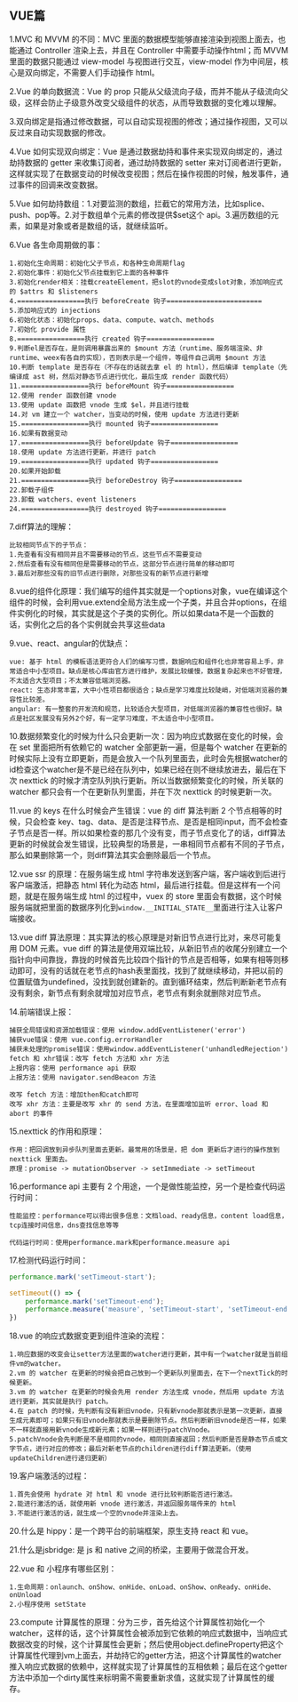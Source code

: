 ## VUE篇

1.MVC 和 MVVM 的不同：MVC 里面的数据模型能够直接渲染到视图上面去，也能通过 Controller 渲染上去，并且在 Controller 中需要手动操作html；而 MVVM 里面的数据只能通过 view-model 与视图进行交互，view-model 作为中间层，核心是双向绑定，不需要人们手动操作 html。

2.Vue 的单向数据流：Vue 的 prop 只能从父级流向子级，而并不能从子级流向父级，这样会防止子级意外改变父级组件的状态，从而导致数据的变化难以理解。

3.双向绑定是指通过修改数据，可以自动实现视图的修改；通过操作视图，又可以反过来自动实现数据的修改。

4.Vue 如何实现双向绑定：Vue 是通过数据劫持和事件来实现双向绑定的，通过劫持数据的 getter 来收集订阅者，通过劫持数据的 setter 来对订阅者进行更新，这样就实现了在数据变动的时候改变视图；然后在操作视图的时候，触发事件，通过事件的回调来改变数据。

5.Vue 如何劫持数组：1.对要监测的数组，拦截它的常用方法，比如splice、push、pop等。2.对于数组单个元素的修改提供$set这个 api。3.遍历数组的元素，如果是对象或者是数组的话，就继续监听。

6.Vue 各生命周期做的事：

```
1.初始化生命周期：初始化父子节点，和各种生命周期flag
2.初始化事件：初始化父节点挂载到它上面的各种事件
3.初始化render相关：挂载createElement，把slot的vnode变成slot对象，添加响应式的 $attrs 和 $listeners
4.=================执行 beforeCreate 钩子========================
5.添加响应式的 injections
6.初始化状态：初始化props、data、compute、watch、methods
7.初始化 provide 属性
8.=================执行 created 钩子=================
9.判断el是否存在，是则调用暴露出来的 $mount 方法（runtime、服务端渲染、非runtime、weex有各自的实现），否则表示是一个组件，等组件自己调用 $mount 方法
10.判断 template 是否存在（不存在的话就去拿 el 的 html），然后编译 template（先编译成 ast 树，然后对静态节点进行优化，最后生成 render 函数代码）
11.=================执行 beforeMount 钩子=================
12.使用 render 函数创建 vnode
13.使用 update 函数把 vnode 生成 $el，并且进行挂载
14.对 vm 建立一个 watcher，当变动的时候，使用 update 方法进行更新
15.=================执行 mounted 钩子=================
16.如果有数据变动
17.=================执行 beforeUpdate 钩子=================
18.使用 update 方法进行更新，并进行 patch
19.=================执行 updated 钩子=================
20.如果开始卸载
21.=================执行 beforeDestroy 钩子=================
22.卸载子组件
23.卸载 watchers、event listeners
24.=================执行 destroyed 钩子=================
```

7.diff算法的理解：

```
比较相同节点下的子节点：
1.先查看有没有相同并且不需要移动的节点，这些节点不需要变动
2.然后查看有没有相同但是需要移动的节点，这部分节点进行简单的移动即可
3.最后对那些没有的旧节点进行删除，对那些没有的新节点进行新增
```

8.vue的组件化原理：我们编写的组件其实就是一个options对象，vue在编译这个组件的时候，会利用vue.extend全局方法生成一个子类，并且合并options，在组件实例化的时候，其实就是这个子类的实例化。所以如果data不是一个函数的话，实例化之后的各个实例就会共享这些data

9.vue、react、angular的优缺点：

```
vue: 基于 html 的模板语法更符合人们的编写习惯，数据响应和组件化也非常容易上手，非常适合中小型项目。缺点是核心库由官方进行维护，发展比较缓慢，数据复杂起来也不好管理，不太适合大型项目；不太兼容低端浏览器。
react: 生态非常丰富，大中小性项目都很适合；缺点是学习难度比较陡峭，对低端浏览器的兼容性比较差。
angular: 有一整套的开发流和规范，比较适合大型项目，对低端浏览器的兼容性也很好。缺点是社区发展没有另外2个好，有一定学习难度，不太适合中小型项目。
```

10.数据频繁变化的时候为什么只会更新一次：因为响应式数据在变化的时候，会在 set 里面把所有依赖它的 watcher 全部更新一遍，但是每个 watcher 在更新的时候实际上没有立即更新，而是会放入一个队列里面去，此时会先根据watcher的id检查这个watcher是不是已经在队列中，如果已经在则不继续放进去，最后在下次 nexttick 的时候才清空队列执行更新。所以当数据频繁变化的时候，所关联的 watcher 都只会有一个在更新队列里面，并在下次 nexttick 的时候更新一次。

11.vue 的 keys 在什么时候会产生错误：vue 的 diff 算法判断 2 个节点相等的时候，只会检查 key、tag、data、是否是注释节点、是否是相同input，而不会检查子节点是否一样。所以如果检查的那几个没有变，而子节点变化了的话，diff算法更新的时候就会发生错误，比较典型的场景是，一串相同节点都有不同的子节点，那么如果删除第一个，则diff算法其实会删除最后一个节点。

12.vue ssr 的原理：在服务端生成 html 字符串发送到客户端，客户端收到后进行客户端激活，把静态 html 转化为动态 html，最后进行挂载。但是这样有一个问题，就是在服务端生成 html 的过程中，vuex 的 store 里面会有数据，这个时候服务端就把里面的数据序列化到```window.__INITIAL_STATE__```里面进行注入让客户端接收。

13.vue diff 算法原理：其实算法的核心原理是对新旧节点进行比对，来尽可能复用 DOM 元素。vue diff 的算法是使用双端比较，从新旧节点的收尾分别建立一个指针向中间靠拢，靠拢的时候首先比较四个指针的节点是否相等，如果有相等则移动即可，没有的话就在老节点的hash表里面找，找到了就继续移动，并把以前的位置赋值为undefined，没找到就创建新的。直到循环结束，然后判断新老节点有没有剩余，新节点有剩余就增加对应节点，老节点有剩余就删除对应节点。

14.前端错误上报：

```
捕获全局错误和资源加载错误：使用 window.addEventListener('error')
捕获vue错误：使用 vue.config.errorHandler
捕获未处理的promise错误：使用window.addEventListener('unhandledRejection')
fetch 和 xhr错误：改写 fetch 方法和 xhr 方法
上报内容：使用 performance api 获取
上报方法：使用 navigator.sendBeacon 方法

改写 fetch 方法：增加then和catch即可
改写 xhr 方法：主要是改写 xhr 的 send 方法，在里面增加监听 error、load 和 abort 的事件
```

15.nexttick 的作用和原理：

```
作用：把回调放到异步队列里面去更新。最常用的场景是，把 dom 更新后才进行的操作放到 nexttick 里面去。
原理：promise -> mutationObserver -> setImmediate -> setTimeout
```

16.performance api 主要有 2 个用途，一个是做性能监控，另一个是检查代码运行时间：

```
性能监控：performance可以得出很多信息：文档load、ready信息，content load信息，tcp连接时间信息，dns查找信息等等

代码运行时间：使用performance.mark和performance.measure api
```

17.检测代码运行时间：

```js
performance.mark('setTimeout-start');

setTimeout(() => {
    performance.mark('setTimeout-end');
    performance.measure('measure', 'setTimeout-start', 'setTimeout-end');
})
```

18.vue 的响应式数据变更到组件渲染的流程：

```
1.响应数据的改变会让setter方法里面的watcher进行更新，其中有一个watcher就是当前组件vm的watcher。
2.vm 的 watcher 在更新的时候会把自己放到一个更新队列里面去，在下一个nextTick的时候更新。
3.vm 的 watcher 在更新的时候会先用 render 方法生成 vnode，然后用 update 方法进行更新，其实就是执行 patch。
4.在 patch 的时候，先判断有没有新旧vnode，只有新vnode那就表示是第一次更新，直接生成元素即可；如果只有旧vnode那就表示是要删除节点。然后判断新旧vnode是否一样，如果不一样就直接用新vnode生成新元素；如果一样则进行patchVnode。
5.patchVnode会先判断是不是相同的vnode，相同则直接返回；然后判断是否是静态节点或文字节点，进行对应的修改；最后对新老节点的children进行diff算法更新。（使用updateChildren进行递归更新）
```

19.客户端激活的过程：

```
1.首先会使用 hydrate 对 html 和 vnode 进行比较判断能否进行激活。
2.能进行激活的话，就使用新 vnode 进行激活，并返回服务端传来的 html
3.不能进行激活的话，就生成一个空的vnode并渲染上去。
```

20.什么是 hippy：是一个跨平台的前端框架，原生支持 react 和 vue。

21.什么是jsbridge: 是 js 和 native 之间的桥梁，主要用于做混合开发。

22.vue 和 小程序有哪些区别：

```
1.生命周期：onlaunch、onShow、onHide、onLoad、onShow、onReady、onHide、onUnload
2.小程序使用 setState
```

23.compute 计算属性的原理：分为三步，首先给这个计算属性初始化一个 watcher，这样的话，这个计算属性会被添加到它依赖的响应式数据中，当响应式数据改变的时候，这个计算属性会更新；然后使用object.defineProperty把这个计算属性代理到vm上面去，并劫持它的getter方法，把这个计算属性的watcher推入响应式数据的依赖中，这样就实现了计算属性的互相依赖；最后在这个getter方法中添加一个dirty属性来标明需不需要重新求值，这就实现了计算属性的缓存。
